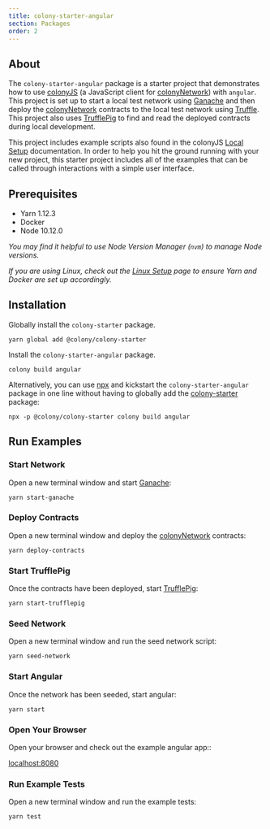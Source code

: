 ```yaml
---
title: colony-starter-angular
section: Packages
order: 2
---
```


## About

The `colony-starter-angular` package is a starter project that demonstrates how to use [colonyJS](https://github.com/JoinColony/colonyJS) (a JavaScript client for [colonyNetwork](https://github.com/JoinColony/colonyNetwork)) with `angular`. This project is set up to start a local test network using [Ganache](https://github.com/trufflesuite/ganache-cli) and then deploy the [colonyNetwork](https://github.com/JoinColony/colonyNetwork) contracts to the local test network using [Truffle](https://github.com/trufflesuite/truffle). This project also uses [TrufflePig](https://github.com/JoinColony/trufflepig) to find and read the deployed contracts during local development.

This project includes example scripts also found in the colonyJS [Local Setup](/colonyjs/intro-local-setup) documentation. In order to help you hit the ground running with your new project, this starter project includes all of the examples that can be called through interactions with a simple user interface.

## Prerequisites

- Yarn 1.12.3
- Docker
- Node 10.12.0

_You may find it helpful to use Node Version Manager (`nvm`) to manage Node versions._

_If you are using Linux, check out the [Linux Setup](/colonystarter/docs-linux-setup/) page to ensure Yarn and Docker are set up accordingly._

## Installation

Globally install the `colony-starter` package.

```
yarn global add @colony/colony-starter
```

Install the `colony-starter-angular` package.

```
colony build angular
```

Alternatively, you can use [npx](https://www.npmjs.com/package/npx) and kickstart the `colony-starter-angular` package in one line without having to globally add the [colony-starter](/colonystarter/packages-colony-starter/) package:

```
npx -p @colony/colony-starter colony build angular
```

## Run Examples

### Start Network

Open a new terminal window and start [Ganache](https://github.com/trufflesuite/ganache-cli):

```
yarn start-ganache
```

### Deploy Contracts

Open a new terminal window and deploy the [colonyNetwork](https://github.com/JoinColony/colonyNetwork) contracts:

```
yarn deploy-contracts
```

### Start TrufflePig

Once the contracts have been deployed, start [TrufflePig](https://github.com/JoinColony/trufflepig):

```
yarn start-trufflepig
```

### Seed Network

Open a new terminal window and run the seed network script:

```
yarn seed-network
```

### Start Angular

Once the network has been seeded, start angular:

```
yarn start
```

### Open Your Browser

Open your browser and check out the example angular app::

[localhost:8080](http://localhost:8080)

### Run Example Tests

Open a new terminal window and run the example tests:

```
yarn test
```
